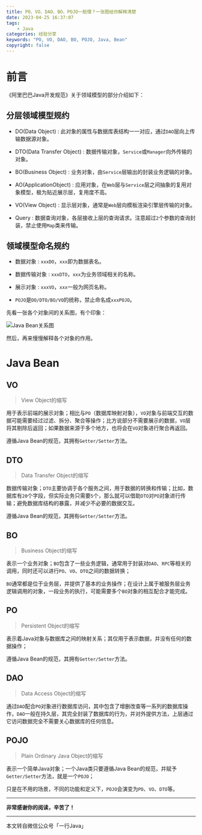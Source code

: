 ```yaml
---
title: PO、VO、DAO、BO、POJO一脸懵？一张图给你解释清楚
date: 2023-04-25 16:37:07
tags: 
    - Java
categories: 经验分享
keywords: "PO, VO, DAO, BO, POJO, Java, Bean"
copyright: false
---
```

# 前言
《阿里巴巴Java开发规范》关于领域模型的部分介绍如下：

## 分层领域模型规约

- DO(Data Object)
: 此对象的属性与数据库表结构一一对应，通过`DAO`层向上传输数据源对象。

- DTO(Data Transfer Object)
: 数据传输对象，`Service`或`Manager`向外传输的对象。

- BO(Business Object)
: 业务对象，由`Service`层输出的封装业务逻辑的对象。

- AO(ApplicationObject)
: 应用对象，在`Web`层与`Service`层之间抽象的复用对象模型，极为贴近展示层，复用度不高。

- VO(View Object)
: 显示层对象，通常是`Web`层向模板渲染引擎层传输的对象。

- Query
: 数据查询对象，各层接收上层的查询请求。注意超过`2`个参数的查询封装，禁止使用`Map`类来传输。

## 领域模型命名规约

- 数据对象
: `xxxDO`，`xxx`即为数据表名。

- 数据传输对象
: `xxxDTO`，`xxx`为业务领域相关的名称。

- 展示对象
: `xxxVO`，`xxx`一般为网页名称。

- `POJO`是`DO/DTO/BO/VO`的统称，禁止命名成`xxxPOJO`。

先看一张各个对象间的关系图，有个印象：

![Java Bean关系图](https://gcore.jsdelivr.net/gh/Xe-Persistent/CDN-source/image/post/java-beans/java-beans.webp)

然后，再来慢慢解释各个对象的作用。

# Java Bean
## VO
> View Object的缩写

用于表示前端的展示对象；相比与`PO`（数据库映射对象），`VO`对象与前端交互的数据可能需要经过过滤、拆分、聚合等操作；比方说部分不需要展示的数据，`VO`层将其剔除后返回；如果数据来源于多个地方，也将会在`VO`对象进行聚合再返回。

遵循Java Bean的规范，其拥有`Getter/Setter`方法。

## DTO
> Data Transfer Object的缩写

数据传输对象；`DTO`主要协调于各个服务之间，用于数据的转换和传输；比如，数据库有`20`个字段，但实际业务只需要`5`个，那么就可以借助`DTO`对`PO`对象进行传输；避免数据库结构的暴露，并减少不必要的数据交互。

遵循Java Bean的规范，其拥有`Getter/Setter`方法。

## BO
> Business Object的缩写

表示一个业务对象；`BO`包含了一些业务逻辑，通常用于封装对`DAO`、`RPC`等相关的调用，同时还可以进行`PO`、`VO`、`DTO`之间的数据转换；

`BO`通常都是位于业务层，并提供了基本的业务操作；在设计上属于被服务层业务逻辑调用的对象，一段业务的执行，可能需要多个`BO`对象的相互配合才能完成。

## PO
> Persistent Object的缩写

表示着Java对象与数据库之间的映射关系；其仅用于表示数据，并没有任何的数据操作；

遵循Java Bean的规范，其拥有`Getter/Setter`方法。

## DAO
> Data Access Object的缩写

通过`DAO`配合`PO`对象进行数据库访问，其中包含了增删改查等一系列的数据库操作，`DAO`一般在持久层，其完全封装了数据库的行为，并对外提供方法，上层通过它访问数据完全不需要关心数据库的任何信息。

## POJO
> Plain Ordinary Java Object的缩写

表示一个简单Java对象；一个Java类只要遵循Java Bean的规范，并赋予`Getter/Setter`方法，就是一个`POJO`；

只是在不用的场景，不同的功能和定义下，`POJO`会演变为`PO`、`VO`、`DTO`等。

---
**非常感谢你的阅读，辛苦了！**

---
本文转自微信公众号「一行Java」

